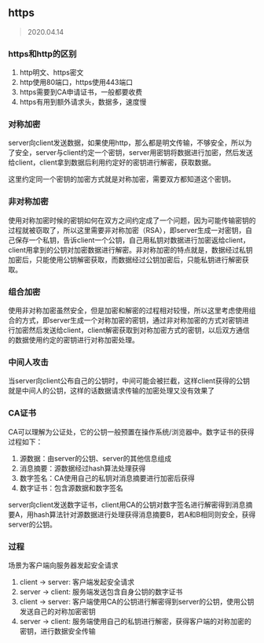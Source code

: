 ## https

> 2020.04.14

### https和http的区别

1. http明文、https密文
2. http使用80端口，https使用443端口
3. https需要到CA申请证书，一般都要收费
4. https有用到额外请求头，数据多，速度慢

### 对称加密

server向client发送数据，如果使用http，那么都是明文传输，不够安全，所以为了安全，server与client约定一个密钥，server用密钥将数据进行加密，然后发送给client，client拿到数据后利用约定好的密钥进行解密，获取数据。

这里约定同一个密钥的加密方式就是对称加密，需要双方都知道这个密钥。

### 非对称加密

使用对称加密时候的密钥如何在双方之间约定成了一个问题，因为可能传输密钥的过程就被窃取了，所以这里需要非对称加密（RSA），即server生成一对密钥，自己保存一个私钥，告诉client一个公钥，自己用私钥对数据进行加密返给client，client用拿到的公钥对加密数据进行解密。非对称加密的特点就是，数据经过私钥加密后，只能使用公钥解密获取，而数据经过公钥加密后，只能私钥进行解密获取。

### 组合加密

使用非对称加密虽然安全，但是加密和解密的过程相对较慢，所以这里考虑使用组合的方式，即server生成一个对称加密的密钥，通过非对称加密的方式对密钥进行加密然后发送给client，client解密获取到对称加密方式的密钥，以后双方通信的数据使用约定的密钥进行对称加密处理。

### 中间人攻击

当server向client公布自己的公钥时，中间可能会被拦截，这样client获得的公钥就是中间人的公钥，这样的话数据请求传输的加密处理又没有效果了

### CA证书

CA可以理解为公证处，它的公钥一般预置在操作系统/浏览器中。数字证书的获得过程如下：

1. 源数据：由server的公钥、server的其他信息组成
1. 消息摘要：源数据经过hash算法处理获得
2. 数字签名：CA使用自己的私钥对消息摘要进行加密后获得
3. 数字证书：包含源数据和数字签名

server向client发送数字证书，client用CA的公钥对数字签名进行解密得到消息摘要A，用hash算法针对源数据进行处理获得消息摘要B，若A和B相同则安全，获得server的公钥。

### 过程

场景为客户端向服务器发起安全请求

1. client -> server: 客户端发起安全请求
2. server -> client: 服务端发送包含自身公钥的数字证书
3. client -> server: 客户端使用CA的公钥进行解密得到server的公钥，使用公钥发送自己的对称加密密钥
4. server -> client: 服务端使用自己的私钥进行解密，获得客户端的对称加密的密钥，进行数据安全传输
